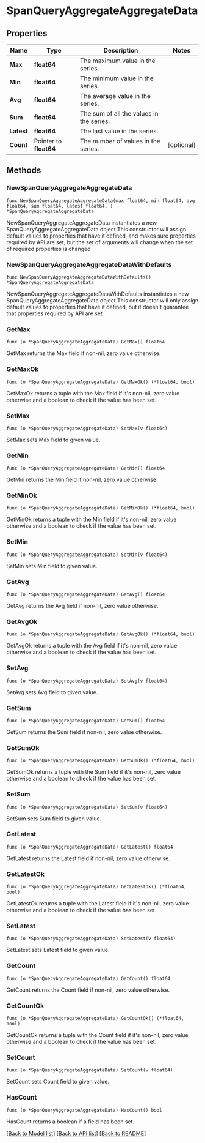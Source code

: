 # SpanQueryAggregateAggregateData

## Properties

Name | Type | Description | Notes
------------ | ------------- | ------------- | -------------
**Max** | **float64** | The maximum value in the series. | 
**Min** | **float64** | The minimum value in the series. | 
**Avg** | **float64** | The average value in the series. | 
**Sum** | **float64** | The sum of all the values in the series. | 
**Latest** | **float64** | The last value in the series. | 
**Count** | Pointer to **float64** | The number of values in the series. | [optional] 

## Methods

### NewSpanQueryAggregateAggregateData

`func NewSpanQueryAggregateAggregateData(max float64, min float64, avg float64, sum float64, latest float64, ) *SpanQueryAggregateAggregateData`

NewSpanQueryAggregateAggregateData instantiates a new SpanQueryAggregateAggregateData object
This constructor will assign default values to properties that have it defined,
and makes sure properties required by API are set, but the set of arguments
will change when the set of required properties is changed

### NewSpanQueryAggregateAggregateDataWithDefaults

`func NewSpanQueryAggregateAggregateDataWithDefaults() *SpanQueryAggregateAggregateData`

NewSpanQueryAggregateAggregateDataWithDefaults instantiates a new SpanQueryAggregateAggregateData object
This constructor will only assign default values to properties that have it defined,
but it doesn't guarantee that properties required by API are set

### GetMax

`func (o *SpanQueryAggregateAggregateData) GetMax() float64`

GetMax returns the Max field if non-nil, zero value otherwise.

### GetMaxOk

`func (o *SpanQueryAggregateAggregateData) GetMaxOk() (*float64, bool)`

GetMaxOk returns a tuple with the Max field if it's non-nil, zero value otherwise
and a boolean to check if the value has been set.

### SetMax

`func (o *SpanQueryAggregateAggregateData) SetMax(v float64)`

SetMax sets Max field to given value.


### GetMin

`func (o *SpanQueryAggregateAggregateData) GetMin() float64`

GetMin returns the Min field if non-nil, zero value otherwise.

### GetMinOk

`func (o *SpanQueryAggregateAggregateData) GetMinOk() (*float64, bool)`

GetMinOk returns a tuple with the Min field if it's non-nil, zero value otherwise
and a boolean to check if the value has been set.

### SetMin

`func (o *SpanQueryAggregateAggregateData) SetMin(v float64)`

SetMin sets Min field to given value.


### GetAvg

`func (o *SpanQueryAggregateAggregateData) GetAvg() float64`

GetAvg returns the Avg field if non-nil, zero value otherwise.

### GetAvgOk

`func (o *SpanQueryAggregateAggregateData) GetAvgOk() (*float64, bool)`

GetAvgOk returns a tuple with the Avg field if it's non-nil, zero value otherwise
and a boolean to check if the value has been set.

### SetAvg

`func (o *SpanQueryAggregateAggregateData) SetAvg(v float64)`

SetAvg sets Avg field to given value.


### GetSum

`func (o *SpanQueryAggregateAggregateData) GetSum() float64`

GetSum returns the Sum field if non-nil, zero value otherwise.

### GetSumOk

`func (o *SpanQueryAggregateAggregateData) GetSumOk() (*float64, bool)`

GetSumOk returns a tuple with the Sum field if it's non-nil, zero value otherwise
and a boolean to check if the value has been set.

### SetSum

`func (o *SpanQueryAggregateAggregateData) SetSum(v float64)`

SetSum sets Sum field to given value.


### GetLatest

`func (o *SpanQueryAggregateAggregateData) GetLatest() float64`

GetLatest returns the Latest field if non-nil, zero value otherwise.

### GetLatestOk

`func (o *SpanQueryAggregateAggregateData) GetLatestOk() (*float64, bool)`

GetLatestOk returns a tuple with the Latest field if it's non-nil, zero value otherwise
and a boolean to check if the value has been set.

### SetLatest

`func (o *SpanQueryAggregateAggregateData) SetLatest(v float64)`

SetLatest sets Latest field to given value.


### GetCount

`func (o *SpanQueryAggregateAggregateData) GetCount() float64`

GetCount returns the Count field if non-nil, zero value otherwise.

### GetCountOk

`func (o *SpanQueryAggregateAggregateData) GetCountOk() (*float64, bool)`

GetCountOk returns a tuple with the Count field if it's non-nil, zero value otherwise
and a boolean to check if the value has been set.

### SetCount

`func (o *SpanQueryAggregateAggregateData) SetCount(v float64)`

SetCount sets Count field to given value.

### HasCount

`func (o *SpanQueryAggregateAggregateData) HasCount() bool`

HasCount returns a boolean if a field has been set.


[[Back to Model list]](../README.md#documentation-for-models) [[Back to API list]](../README.md#documentation-for-api-endpoints) [[Back to README]](../README.md)



